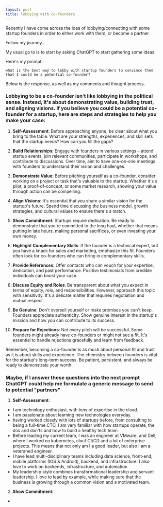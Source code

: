 ```yaml
---
layout: post
title: lobbying with co-founders
---
```


Recently I have come across the idea of lobbying/connecting with some startup founders in order to either work with them, or become a partner.

Follow my journey...

My usual go to is to start by asking ChatGPT to start gathering some ideas.

Here's my prompt:

```
what is the best way to lobby with startup founders to convince them that I could be a potential co-founder?
```

Below is the response, as well as my comments and thought process.


### Lobbying to be a co-founder isn't like lobbying in the political sense. Instead, it's about demonstrating value, building trust, and aligning visions. If you believe you could be a potential co-founder for a startup, here are steps and strategies to help you make your case:

1. **Self-Assessment**: Before approaching anyone, be clear about what you bring to the table. What are your strengths, experiences, and skill sets that the startup needs? How can you fill the gaps?

2. **Build Relationships**: Engage with founders in various settings – attend startup events, join relevant communities, participate in workshops, and contribute to discussions. Over time, aim to have one-on-one meetings with founders to understand their vision and challenges.

3. **Demonstrate Value**: Before pitching yourself as a co-founder, consider working on a project or task that's valuable to the startup. Whether it's a pilot, a proof-of-concept, or some market research, showing your value through action can be compelling.

4. **Align Visions**: It's essential that you share a similar vision for the startup's future. Spend time discussing the business model, growth strategies, and cultural values to ensure there's a match.

5. **Show Commitment**: Startups require dedication. Be ready to demonstrate that you're committed to the long haul, whether that means putting in late hours, making personal sacrifices, or even investing your own money.

6. **Highlight Complementary Skills**: If the founder is a technical expert, but you have a knack for sales and marketing, emphasize this fit. Founders often look for co-founders who can bring in complementary skills.

7. **Provide References**: Offer contacts who can vouch for your expertise, dedication, and past performance. Positive testimonials from credible individuals can boost your case.

8. **Discuss Equity and Roles**: Be transparent about what you expect in terms of equity, role, and responsibilities. However, approach this topic with sensitivity. It's a delicate matter that requires negotiation and mutual respect.

9. **Be Genuine**: Don't oversell yourself or make promises you can't keep. Founders appreciate authenticity. Show genuine interest in the startup's mission and how you can contribute to its success.

10. **Prepare for Rejections**: Not every pitch will be successful. Some founders might already have co-founders or might not see a fit. It's essential to handle rejections gracefully and learn from feedback.

Remember, becoming a co-founder is as much about personal fit and trust as it is about skills and experience. The chemistry between founders is vital for the startup's long-term success. Be patient, persistent, and always be ready to demonstrate your worth.

### Maybe, if I answer these questions into the next prompt ChatGPT could help me formulate a generic message to send to potential "partners"

1. **Self-Assessment**:
  - I am technology enthusiast, with tons of expertise in the cloud.
  - I am passionate about learning new technologies everyday.
  - having worked closely with lots of startups before, from consulting to being a full-time CTO, I am very familiar with how startups operate, the dos and don'ts and how to build a healthy tech team.
  - Before leading my current team, I was an engineer at VMware, and Dell, where I worked on kubernetes, clouf CI/CD and a lot of enterprise projects. This means that not only am I a good leader, but also I am a veteraned engineer.
  - I have lead multi-disciplinary teams including data science, front-end, mobile platforms (IOS & Android), backend, and infrastructure. I also love to work on backends, infrastructure, and automation.
  - My leadership style combines transformational leadership and servant leadership. I love to lead by example, while making sure that the business is growing through a common vision and a motivated team.

2. **Show Commitment**:
  - 
